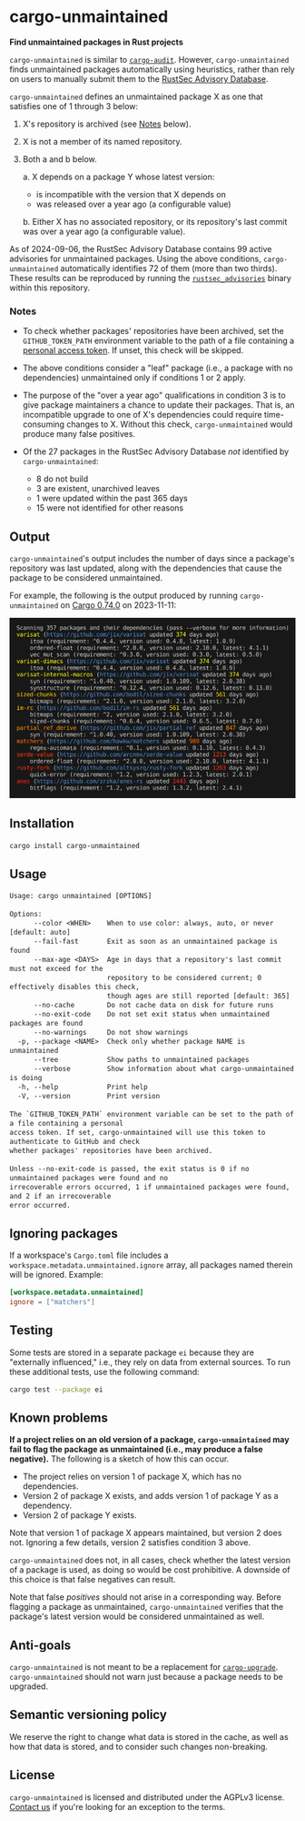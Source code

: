 # cargo-unmaintained

**Find unmaintained packages in Rust projects**

`cargo-unmaintained` is similar to [`cargo-audit`]. However, `cargo-unmaintained` finds unmaintained packages automatically using heuristics, rather than rely on users to manually submit them to the [RustSec Advisory Database].

`cargo-unmaintained` defines an unmaintained package X as one that satisfies one of 1 through 3 below:

1. X's repository is archived (see [Notes] below).

2. X is not a member of its named repository.

3. Both a and b below.

   a. X depends on a package Y whose latest version:

   - is incompatible with the version that X depends on
   - was released over a year ago (a configurable value)

   b. Either X has no associated repository, or its repository's last commit was over a year ago (a configurable value).

As of 2024-09-06, the RustSec Advisory Database contains 99 active advisories for unmaintained packages. Using the above conditions, `cargo-unmaintained` automatically identifies 72 of them (more than two thirds). These results can be reproduced by running the [`rustsec_advisories`] binary within this repository.

### Notes

- To check whether packages' repositories have been archived, set the `GITHUB_TOKEN_PATH` environment variable to the path of a file containing a [personal access token]. If unset, this check will be skipped.

- The above conditions consider a "leaf" package (i.e., a package with no dependencies) unmaintained only if conditions 1 or 2 apply.

- The purpose of the "over a year ago" qualifications in condition 3 is to give package maintainers a chance to update their packages. That is, an incompatible upgrade to one of X's dependencies could require time-consuming changes to X. Without this check, `cargo-unmaintained` would produce many false positives.

- Of the 27 packages in the RustSec Advisory Database _not_ identified by `cargo-unmaintained`:
  - 8 do not build
  - 3 are existent, unarchived leaves
  - 1 were updated within the past 365 days
  - 15 were not identified for other reasons

## Output

`cargo-unmaintained`'s output includes the number of days since a package's repository was last updated, along with the dependencies that cause the package to be considered unmaintained.

For example, the following is the output produced by running `cargo-unmaintained` on [Cargo 0.74.0] on 2023-11-11:

<!--
`Scanning 357 packages and their dependencies (pass --verbose for more information)`
-->

<img src="etc/output.png" width=725>

## Installation

```sh
cargo install cargo-unmaintained
```

## Usage

```
Usage: cargo unmaintained [OPTIONS]

Options:
      --color <WHEN>    When to use color: always, auto, or never [default: auto]
      --fail-fast       Exit as soon as an unmaintained package is found
      --max-age <DAYS>  Age in days that a repository's last commit must not exceed for the
                        repository to be considered current; 0 effectively disables this check,
                        though ages are still reported [default: 365]
      --no-cache        Do not cache data on disk for future runs
      --no-exit-code    Do not set exit status when unmaintained packages are found
      --no-warnings     Do not show warnings
  -p, --package <NAME>  Check only whether package NAME is unmaintained
      --tree            Show paths to unmaintained packages
      --verbose         Show information about what cargo-unmaintained is doing
  -h, --help            Print help
  -V, --version         Print version

The `GITHUB_TOKEN_PATH` environment variable can be set to the path of a file containing a personal
access token. If set, cargo-unmaintained will use this token to authenticate to GitHub and check
whether packages' repositories have been archived.

Unless --no-exit-code is passed, the exit status is 0 if no unmaintained packages were found and no
irrecoverable errors occurred, 1 if unmaintained packages were found, and 2 if an irrecoverable
error occurred.
```

## Ignoring packages

If a workspace's `Cargo.toml` file includes a `workspace.metadata.unmaintained.ignore` array, all packages named therein will be ignored. Example:

```toml
[workspace.metadata.unmaintained]
ignore = ["matchers"]
```

## Testing

Some tests are stored in a separate package `ei` because they are "externally influenced," i.e., they rely on data from external sources. To run these additional tests, use the following command:

```sh
cargo test --package ei
```

## Known problems

**If a project relies on an old version of a package, `cargo-unmaintained` may fail to flag the package as unmaintained (i.e., may produce a false negative).** The following is a sketch of how this can occur.

- The project relies on version 1 of package X, which has no dependencies.
- Version 2 of package X exists, and adds version 1 of package Y as a dependency.
- Version 2 of package Y exists.

Note that version 1 of package X appears maintained, but version 2 does not. Ignoring a few details, version 2 satisfies condition 3 above.

`cargo-unmaintained` does not, in all cases, check whether the latest version of a package is used, as doing so would be cost prohibitive. A downside of this choice is that false negatives can result.

Note that false _positives_ should not arise in a corresponding way. Before flagging a package as unmaintained, `cargo-unmaintained` verifies that the package's latest version would be considered unmaintained as well.

## Anti-goals

`cargo-unmaintained` is not meant to be a replacement for [`cargo-upgrade`]. `cargo-unmaintained` should not warn just because a package needs to be upgraded.

## Semantic versioning policy

We reserve the right to change what data is stored in the cache, as well as how that data is stored, and to consider such changes non-breaking.

## License

`cargo-unmaintained` is licensed and distributed under the AGPLv3 license. [Contact us](mailto:opensource@trailofbits.com) if you're looking for an exception to the terms.

[0.2.0]: https://docs.rs/crate/regex-automata/0.2.0/source/Cargo.toml
[Cargo 0.74.0]: https://github.com/rust-lang/cargo/tree/d252bce6553c8cc521840c9dd6b9f6cd4aedd8b0
[Notes]: #notes
[RustSec Advisory Database]: https://github.com/RustSec/advisory-db/
[`cargo-audit`]: https://github.com/RustSec/rustsec/tree/main/cargo-audit
[`cargo-upgrade`]: https://github.com/killercup/cargo-edit?tab=readme-ov-file#cargo-upgrade
[`regex-automata`]: https://crates.io/crates/regex-automata
[`rustsec_advisories`]: ./rustsec_util/src/bin/rustsec_advisories.rs
[personal access token]: https://docs.github.com/en/authentication/keeping-your-account-and-data-secure/managing-your-personal-access-tokens
